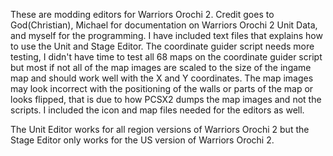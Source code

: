 These are modding editors for Warriors Orochi 2. Credit goes to God(Christian), Michael for documentation on Warriors Orochi 2 Unit Data, and myself for the programming. I have included text files that explains how to use the Unit and Stage Editor. The coordinate guider script needs more testing, I didn't have time to test all 68 maps on the coordinate guider script but most if not all of the map images are scaled to the size of the ingame map and should work well with the X and Y coordinates. The map images may look incorrect with the positioning of the walls or parts of the map or looks flipped, that is due to how PCSX2 dumps the map images and not the scripts. I included the icon and map files needed for the editors as well.

The Unit Editor works for all region versions of Warriors Orochi 2 but the Stage Editor only works for the US version of Warriors Orochi 2.
